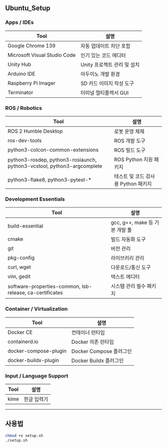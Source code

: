 ## Ubuntu_Setup

<!-- [참고](https://github.com/changh95/setup_ubuntu.git) -->

### Apps / IDEs
| Tool | 설명 |
|------|------|
| Google Chrome 139 | 자동 업데이트 차단 포함 |
| Microsoft Visual Studio Code | 인기 있는 코드 에디터 |
| Unity Hub | Unity 프로젝트 관리 및 설치 |
| Arduino IDE | 아두이노 개발 환경 |
| Raspberry Pi Imager | SD 카드 이미지 작성 도구 |
| Terminator | 터미널 멀티플렉서 GUI |

### ROS / Robotics
| Tool | 설명 |
|------|------|
| ROS 2 Humble Desktop | 로봇 운영 체제 |
| ros-dev-tools | ROS 개발 도구 |
| python3-colcon-common-extensions | ROS 빌드 도구 |
| python3-rosdep, python3-roslaunch, python3-vcstool, python3-argcomplete | ROS Python 지원 패키지 |
| python3-flake8, python3-pytest-* | 테스트 및 코드 검사용 Python 패키지 |

### Development Essentials
| Tool | 설명 |
|------|------|
| build-essential | gcc, g++, make 등 기본 개발 툴 |
| cmake | 빌드 자동화 도구 |
| git | 버전 관리 |
| pkg-config | 라이브러리 관리 |
| curl, wget | 다운로드/통신 도구 |
| vim, gedit | 텍스트 에디터 |
| software-properties-common, lsb-release, ca-certificates | 시스템 관리 필수 패키지 |

### Container / Virtualization
| Tool | 설명 |
|------|------|
| Docker CE | 컨테이너 런타임 |
| containerd.io | Docker 의존 런타임 |
| docker-compose-plugin | Docker Compose 플러그인 |
| docker-buildx-plugin | Docker Buildx 플러그인 |

### Input / Language Support
| Tool | 설명 |
|------|------|
| kime | 한글 입력기 |

---

## 사용법

```bash
chmod +x setup.sh
./setup.sh
